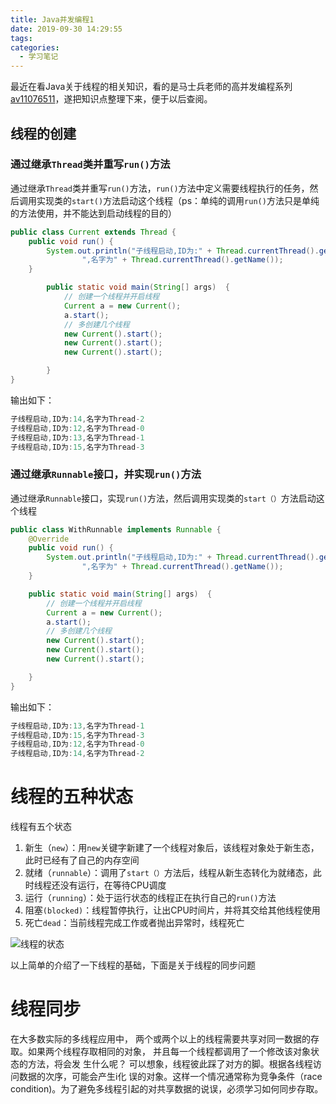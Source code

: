 ```yaml
---
title: Java并发编程1
date: 2019-09-30 14:29:55
tags:
categories:
  - 学习笔记
---
```

最近在看Java关于线程的相关知识，看的是马士兵老师的高并发编程系列[av11076511](https://www.bilibili.com/video/av11076511)，遂把知识点整理下来，便于以后查阅。

<!--more-->



## 线程的创建

### 通过继承`Thread`类并重写`run()`方法

通过继承`Thread`类并重写`run()`方法，`run()`方法中定义需要线程执行的任务，然后调用实现类的`start()`方法启动这个线程（ps：单纯的调用`run()`方法只是单纯的方法使用，并不能达到启动线程的目的）

```java
public class Current extends Thread {
    public void run() {
        System.out.println("子线程启动,ID为:" + Thread.currentThread().getId() +
                ",名字为" + Thread.currentThread().getName());
    }

        public static void main(String[] args)  {
            // 创建一个线程并开启线程
            Current a = new Current();
            a.start();
            // 多创建几个线程
            new Current().start();
            new Current().start();
            new Current().start();

        }
}
```

输出如下：

```java
子线程启动,ID为:14,名字为Thread-2
子线程启动,ID为:12,名字为Thread-0
子线程启动,ID为:13,名字为Thread-1
子线程启动,ID为:15,名字为Thread-3
```

### 通过继承`Runnable`接口，并实现`run()`方法

通过继承`Runnable`接口，实现`run()`方法，然后调用实现类的`start（）`方法启动这个线程

```java
public class WithRunnable implements Runnable {
    @Override
    public void run() {
        System.out.println("子线程启动,ID为:" + Thread.currentThread().getId() +
                ",名字为" + Thread.currentThread().getName());
    }

    public static void main(String[] args)  {
        // 创建一个线程并开启线程
        Current a = new Current();
        a.start();
        // 多创建几个线程
        new Current().start();
        new Current().start();
        new Current().start();

    }
}
```

输出如下：

```java
子线程启动,ID为:13,名字为Thread-1
子线程启动,ID为:15,名字为Thread-3
子线程启动,ID为:12,名字为Thread-0
子线程启动,ID为:14,名字为Thread-2
```

# 线程的五种状态

线程有五个状态

1. 新生（`new`）：用`new`关键字新建了一个线程对象后，该线程对象处于新生态，此时已经有了自己的内存空间
2. 就绪（`runnable`）：调用了`start（）`方法后，线程从新生态转化为就绪态，此时线程还没有运行，在等待CPU调度
3. 运行（`running`）：处于运行状态的线程正在执行自己的`run()`方法
4. 阻塞`(blocked)`：线程暂停执行，让出CPU时间片，并将其交给其他线程使用
5. 死亡`dead`：当前线程完成工作或者抛出异常时，线程死亡

![线程的状态](https://cdn.ego1st.cn/postImg/xiancheng.png)

以上简单的介绍了一下线程的基础，下面是关于线程的同步问题

# 线程同步

在大多数实际的多线程应用中， 两个或两个以上的线程需要共享对同一数据的存取。如果两个线程存取相同的对象， 并且每一个线程都调用了一个修改该对象状态的方法，将会发 生什么呢？ 可以想象，线程彼此踩了对方的脚。根据各线程访问数据的次序，可能会产生i化 误的对象。这样一个情况通常称为竞争条件（race condition)。为了避免多线程引起的对共享数据的说误，必须学习如何同步存取。

